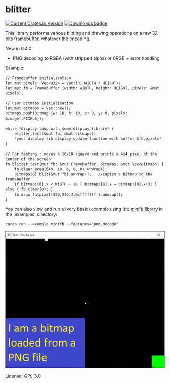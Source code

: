 # blitter

[![Current Crates.io Version](https://img.shields.io/crates/v/blitter.svg)](https://crates.io/crates/blitter)
[![Downloads badge](https://img.shields.io/crates/d/blitter.svg)](https://crates.io/crates/blitter)

This library performs various blitting and drawing operations on a raw 32 bits framebuffer, whatever the encoding.

New in 0.4.0:
- PNG decoding to RGBA (with stripped alpha) or 0RGB + error handling

Example:
```
// Framebuffer initialization
let mut pixels: Vec<u32> = vec!(0; WIDTH * HEIGHT);
let mut fb = Framebuffer {width: WIDTH, height: HEIGHT, pixels: &mut pixels};

// User bitmaps initialization
let mut bitmaps = Vec::new();
bitmaps.push(Bitmap {w: 10, h: 10, x: 0, y: 0, pixels: &image::PIXELS});

while *display loop with some display library* {
    blitter_test(&mut fb, &mut bitmaps);
    *your display lib display update function with buffer &fb.pixels*
}

// For testing : moves a 10x10 square and prints a 4x4 pixel at the center of the screen
fn blitter_test(mut fb: &mut Framebuffer, bitmaps: &mut Vec<Bitmap>) {
    fb.clear_area(640, 10, 0, 0, 0).unwrap();
    bitmaps[0].blit(&mut fb).unwrap();   //copies a bitmap to the framebuffer
    if bitmaps[0].x < WIDTH - 10 { bitmaps[0].x = bitmaps[0].x+3; } else { fb.clear(0); }
    fb.draw_fatpixel(320,240,4,0xffffffff).unwrap();
}
```

You can also view and run a (very basic) example using the [minifb library](https://crates.io/crates/minifb) in the 'examples' directory:
```
cargo run --example minifb --features="png-decode"
```
![Screenshot](resources/screenshot.png)

License: GPL-3.0
